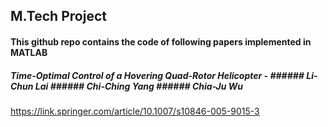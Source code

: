 ## M.Tech Project

#### This github repo contains the code of following papers implemented in MATLAB
##### Time-Optimal Control of a Hovering Quad-Rotor Helicopter - ###### Li-Chun Lai ###### Chi-Ching Yang ###### Chia-Ju Wu
https://link.springer.com/article/10.1007/s10846-005-9015-3
